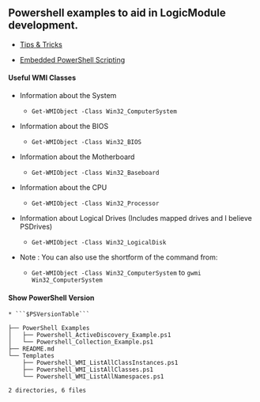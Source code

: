 ## Powershell examples to aid in LogicModule development.

- [Tips & Tricks](https://www.logicmonitor.com/support/terminology-syntax/scripting-support/powershell-tips-tricks/)

- [Embedded PowerShell Scripting](https://www.logicmonitor.com/support/terminology-syntax/scripting-support/embedded-powershell-scripting/)

#### Useful WMI Classes

* Information about the System
    * ```Get-WMIObject -Class Win32_ComputerSystem```

* Information about the BIOS
    * ```Get-WMIObject -Class Win32_BIOS```

* Information about the Motherboard
    * ```Get-WMIObject -Class Win32_Baseboard```

* Information about the CPU
    * ```Get-WMIObject -Class Win32_Processor```

* Information about Logical Drives (Includes mapped drives and I believe PSDrives)
    * ```Get-WMIObject -Class Win32_LogicalDisk```

* Note : You can also use the shortform of the command from:
    * ```Get-WMIObject -Class Win32_ComputerSystem``` to ```gwmi Win32_ComputerSystem```

#### Show PowerShell Version
    * ```$PSVersionTable```


```
├── PowerShell Examples
│   ├── Powershell_ActiveDiscovery_Example.ps1
│   └── Powershell_Collection_Example.ps1
├── README.md
└── Templates
    ├── Powershell_WMI_ListAllClassInstances.ps1
    ├── Powershell_WMI_ListAllClasses.ps1
    └── Powershell_WMI_ListAllNamespaces.ps1

2 directories, 6 files
```
